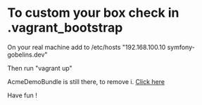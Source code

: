 # To custom your box check in .vagrant_bootstrap

On your real machine add to /etc/hosts "192.168.100.10 symfony-gobelins.dev"

Then run "vagrant up"

AcmeDemoBundle is still there, to remove i. [Click here](http://symfony.com/doc/current/cookbook/bundles/remove.html)

Have fun !
